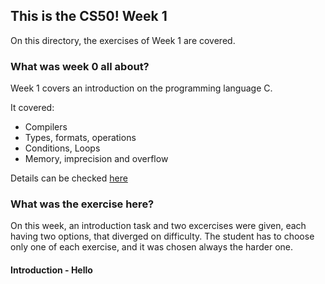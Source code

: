 ## This is the CS50! Week 1

On this directory, the exercises of Week 1 are covered.

### What was week 0 all about?

Week 1 covers an introduction on the programming language C.

It covered:

* Compilers
* Types, formats, operations
* Conditions, Loops
* Memory, imprecision and overflow

Details can be checked [here](https://cs50.harvard.edu/x/2020/notes/1/#memory-imprecision-and-overflow)

### What was the exercise here?

On this week, an introduction task and two excercises were given, each having two options, that diverged on difficulty. The student has to choose only one of each exercise, and it was chosen always the harder one.

#### Introduction - Hello

